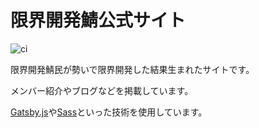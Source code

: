 # 限界開発鯖公式サイト

![ci](https://github.com/approvers/approvers.github.io/workflows/ci/badge.svg)

限界開発鯖民が勢いで限界開発した結果生まれたサイトです。

メンバー紹介やブログなどを掲載しています。

[Gatsby.js](https://www.gatsbyjs.com/)や[Sass](https://sass-lang.com/)といった技術を使用しています。
